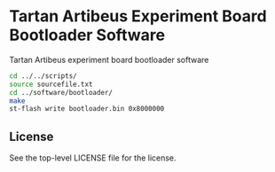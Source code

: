 # Tartan Artibeus Experiment Board Bootloader Software

Tartan Artibeus experiment board bootloader software

```bash
cd ../../scripts/
source sourcefile.txt
cd ../software/bootloader/
make
st-flash write bootloader.bin 0x8000000
```

## License

See the top-level LICENSE file for the license.
